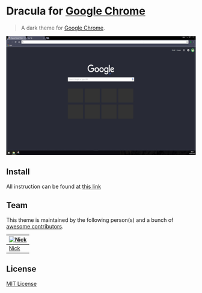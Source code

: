 # Dracula for [Google Chrome](https://www.google.com/chrome/)

> A dark theme for [Google Chrome](https://www.google.com/chrome/).

![Screenshot](./Screenshots/screen1.jpg)

## Install

All instruction can be found at [this link](https://support.google.com/chrome/answer/148695?hl=en-GB)

## Team

This theme is maintained by the following person(s) and a bunch of [awesome contributors](https://github.com/dracula/template/graphs/contributors).

[![Nick](https://avatars2.githubusercontent.com/u/9289704?v=3&s=70)](https://github.com/ukarim) |
--- |
[Nick](https://github.com/nickimola)|

## License

[MIT License](./LICENSE)